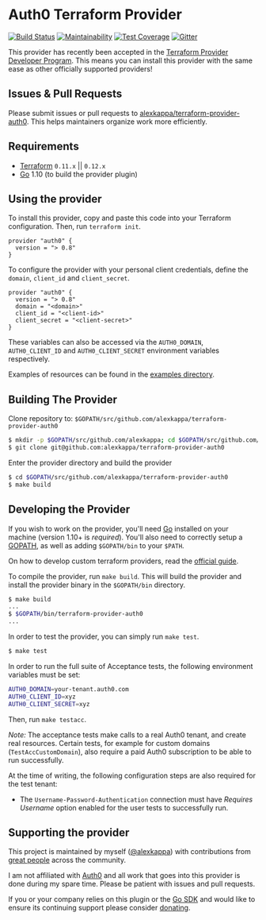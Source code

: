 Auth0 Terraform Provider
========================

[![Build Status](https://travis-ci.org/alexkappa/terraform-provider-auth0.svg?branch=master)](https://travis-ci.org/alexkappa/terraform-provider-auth0)
[![Maintainability](https://api.codeclimate.com/v1/badges/9c49c10286123b716c79/maintainability)](https://codeclimate.com/github/alexkappa/terraform-provider-auth0/maintainability)
[![Test Coverage](https://api.codeclimate.com/v1/badges/9c49c10286123b716c79/test_coverage)](https://codeclimate.com/github/alexkappa/terraform-provider-auth0/test_coverage)
[![Gitter](https://badges.gitter.im/terraform-provider-auth0/community.svg)](https://gitter.im/terraform-provider-auth0/community)

This provider has recently been accepted in the [Terraform Provider Developer Program](https://www.terraform.io/guides/terraform-provider-development-program.html). This means you can install this provider with the same ease as other officially supported providers!

Issues & Pull Requests
----------------------

Please submit issues or pull requests to [alexkappa/terraform-provider-auth0](https://github.com/alexkappa/terraform-provider-auth0). This helps maintainers organize work more efficiently.

Requirements
------------

-	[Terraform](https://www.terraform.io/downloads.html) `0.11.x` || `0.12.x`
-	[Go](https://golang.org/doc/install) 1.10 (to build the provider plugin)

Using the provider
------------------

To install this provider, copy and paste this code into your Terraform configuration. Then, run `terraform init`.

```
provider "auth0" {
  version = "> 0.8"
}
```

To configure the provider with your personal client credentials, define the `domain`, `client_id` and `client_secret`.

```
provider "auth0" {
  version = "> 0.8"
  domain = "<domain>"
  client_id = "<client-id>"
  client_secret = "<client-secret>"
}
```

These variables can also be accessed via the `AUTH0_DOMAIN`, `AUTH0_CLIENT_ID` and `AUTH0_CLIENT_SECRET` environment variables respectively.

Examples of resources can be found in the [examples directory](example/).

Building The Provider
---------------------

Clone repository to: `$GOPATH/src/github.com/alexkappa/terraform-provider-auth0`

```sh
$ mkdir -p $GOPATH/src/github.com/alexkappa; cd $GOPATH/src/github.com/alexkappa
$ git clone git@github.com:alexkappa/terraform-provider-auth0
```

Enter the provider directory and build the provider

```sh
$ cd $GOPATH/src/github.com/alexkappa/terraform-provider-auth0
$ make build
```

Developing the Provider
-----------------------

If you wish to work on the provider, you'll need [Go](http://www.golang.org) installed on your machine (version 1.10+ is *required*). You'll also need to correctly setup a [GOPATH](http://golang.org/doc/code.html#GOPATH), as well as adding `$GOPATH/bin` to your `$PATH`.

On how to develop custom terraform providers, read the [official guide](https://www.terraform.io/docs/extend/writing-custom-providers.html).

To compile the provider, run `make build`. This will build the provider and install the provider binary in the `$GOPATH/bin` directory.

```sh
$ make build
...
$ $GOPATH/bin/terraform-provider-auth0
...
```

In order to test the provider, you can simply run `make test`.

```sh
$ make test
```

In order to run the full suite of Acceptance tests, the following environment variables must be set:

```sh
AUTH0_DOMAIN=your-tenant.auth0.com
AUTH0_CLIENT_ID=xyz
AUTH0_CLIENT_SECRET=xyz
```

Then, run `make testacc`. 

*Note:* The acceptance tests make calls to a real Auth0 tenant, and create real resources. Certain tests, for example
for custom domains (`TestAccCustomDomain`), also require a paid Auth0 subscription to be able to run successfully. 

At the time of writing, the following configuration steps are also required for the test tenant:

* The `Username-Password-Authentication` connection must have _Requires Username_ option enabled for the user tests to 
successfully run.

Supporting the provider
-----------------------

This project is maintained by myself ([@alexkappa](https://github.com/alexkappa)) with contributions from [great people](https://github.com/alexkappa/terraform-provider-auth0/graphs/contributors) across the community. 

I am not affiliated with [Auth0](https://auth0.com/) and all work that goes into this provider is done during my spare time. Please be patient with issues and pull requests.

If you or your company relies on this plugin or the [Go SDK](https://github.com/go-auth0/auth0) and would like to ensure its continuing support please consider [donating](https://github.com/sponsors/alexkappa).